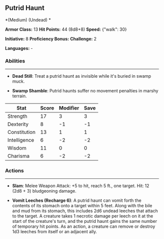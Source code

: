 ## Putrid Haunt
*(Medium) (Undead) *

**Armor Class:** 13
**Hit Points:** 44 (8d8+8)
**Speed:** {"walk": 30}

**Initiative:** 8
**Proficiency Bonus:**
**Challenge:** 2

**Languages:** -

### Abilities
 --- 
- **Dead Still**: Treat a putrid haunt as invisible while it's buried in swamp muck.

- **Swamp Shamble**: Putrid haunts suffer no movement penalties in marshy terrain.



| Stat | Score | Modifier | Save |
| ---- | ---- | ---- | ---- |
| Strength | 17 | 3 | 3 |
| Dexterity | 8 | -1 | -1 |
| Constitution | 13 | 1 | 1 |
| Intelligence | 6 | -2 | -2 |
| Wisdom | 11 | 0 | 0 |
| Charisma | 6 | -2 | -2 |

### Actions
 --- 
- **Slam**: Melee Weapon Attack: +5 to hit, reach 5 ft., one target. Hit: 12 (2d8 + 3) bludgeoning damage.

- **Vomit Leeches (Recharge 6)**: A putrid haunt can vomit forth the contents of its stomach onto a target within 5 feet. Along with the bile and mud from its stomach, this includes 2d6 undead leeches that attach to the target. A creature takes 1 necrotic damage per leech on it at the start of the creature's turn, and the putrid haunt gains the same number of temporary hit points. As an action, a creature can remove or destroy 1d3 leeches from itself or an adjacent ally.

